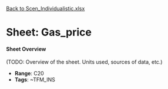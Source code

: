 [Back to Scen_Individualistic.xlsx](README.md)

# Sheet: Gas_price

#### Sheet Overview

(TODO: Overview of the sheet. Units used, sources of data, etc.)

- **Range**: C20
- **Tags**: ~TFM_INS
